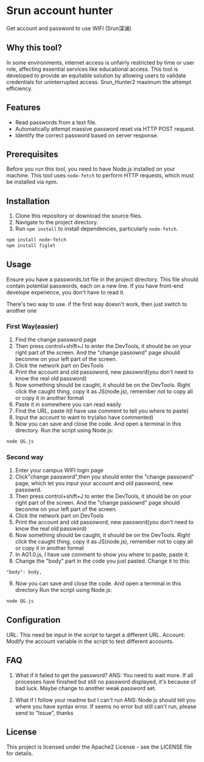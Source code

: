 # Srun account hunter

Get account and password to use WIFI (Srun深澜)

## Why this tool?

In some environments, internet access is unfairly restricted by time or user role, affecting essential services like educational access. This tool is developed to provide an equitable solution by allowing users to validate credentials for uninterrupted access. Srun_Hunter2 maximum the attempt efficiency.

## Features

- Read passwords from a text file.
- Automatically attempt massive password reset via HTTP POST request.
- Identify the correct password based on server response.

## Prerequisites

Before you run this tool, you need to have Node.js installed on your machine. This tool uses `node-fetch` to perform HTTP requests, which must be installed via npm. 

## Installation

1. Clone this repository or download the source files.
2. Navigate to the project directory.
3. Run `npm install` to install dependencies, particularly `node-fetch`.

```bash
npm install node-fetch
npm install figlet
```

## Usage
Ensure you have a passwords.txt file in the project directory. This file should contain potential passwords, each on a new line. If you have front-end develope experience, you don't have to read it.

There's two way to use. if the first way doesn't work, then just switch to another one

### First Way(easier)
1. Find the change password page
2. Then press control+shift+J to enter the DevTools, it should be on your right part of the screen. And the "change passowrd" page should beconme on your left part of the screen.
3. Click the network part on DevTools
4. Print the account and old passoword, new password(you don't need to know the real old password)
5. Now something should be caught, it should be on the DevTools. Right click the caught thing, copy it as JS(node.js), remember not to copy all or copy it in another format
6. Paste it in somewhere you can read easily
7. Find the URL, paste it(I have use comment to tell you where to paste)
8. Input the account to want to try(also have commented)
9. Now you can save and close the code. And open a terminal in this directory.
Run the script using Node.js:
```bash
node QG.js
```


### Second way

1. Enter your campus WIFI login page
2. Click"change password",then you should enter the "change passowrd" page, which let you input your account and old password, new passowrd.
3. Then press control+shift+J to enter the DevTools, it should be on your right part of the screen. And the "change passowrd" page should beconme on your left part of the screen.
4. Click the network part on DevTools
5. Print the account and old passoword, new password(you don't need to know the real old password)
6. Now something should be caught, it should be on the DevTools. Right click the caught thing, copy it as JS(node.js), remember not to copy all or copy it in another format
7. In AG1.0.js, I have use comment to show you where to paste, paste it.
8. Change the "body" part in the code you just pasted. Change it to this:
```code
"body": body,
```
9. Now you can save and close the code. And open a terminal in this directory
Run the script using Node.js:
```bash
node QG.js
```

## Configuration
URL: This need be input in the script to target a different URL.
Account: Modify the account variable in the script to test different accounts.

## FAQ
1. What if it failed to get the password?
ANS: You need to wait more. If all processes have finished but still no password displayed, it's because of bad luck. Maybe change to another weak password set.

2. What if I follow your readme but I can't run
ANS: Node.js should tell you where you have syntax error. If seems no error but still can't run, please send to "Issue", thanks

## License
This project is licensed under the Apache2 License - see the LICENSE file for details.
